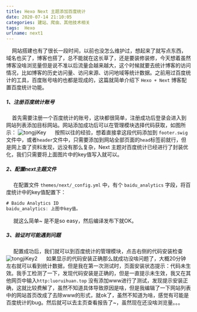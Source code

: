 ```yaml
---
title: Hexo Next 主题添加百度统计
date: 2020-07-14 21:10:05
categories: 建站、爬虫、其他技术相关
tags:  Hexo
urlname: next1
---
```


&nbsp;&nbsp;&nbsp;&nbsp;网站搭建也有了很长一段时间，以前也没怎么维护过，想起来了就写点东西，域名也买了，博客也搭了，总不能就在这长草了，还是要装修装修，今天想着虽然博客没啥浏览量但是说不准以后流量会越来越大，这个时候就要去统计博客的访问情况，比如博客的历史访问量、访问来源、访问地域等统计数据。之前用过百度统计的工具，百度账号啥的也都是现成的，这篇就简单介绍下 `Hexo + Next` 博客配置百度统计功能。<!--more-->

##### 1、注册百度统计账号
&nbsp;&nbsp;&nbsp;&nbsp;首先需要注册一个百度统计的账号，这块都很简单，注册成功后登录会进入到网站列表添加目标网站。网站添加成功后可以在管理模块选择代码获取，如图所示：
![tongjiKey](/uploads/tongjiKey.jpg)
&nbsp;&nbsp;&nbsp;&nbsp; 按照以往的经验，想着直接拿这段代码添加到 `footer.swig`文件中，或者`header`文件中，只需要添加到网站全部页面的`head`标签前就行，但是网上查了资料发现，远没有那么复杂，Next 主题对百度统计已经进行了封装优化，我们只需要将上面图片中的key值写入就可以。

##### 2、配置next主题文件
&nbsp;&nbsp;&nbsp;&nbsp; 在配置文件 `themes/next/_config.yml` 中，有个 `baidu_analytics` 字段，将百度统计中的key值配置下：
```js
# Baidu Analytics ID
baidu_analytics: 上图中key值。
```
&nbsp;&nbsp;&nbsp;&nbsp; 就这么简单~ 是不是so easy，然后编译发布下就OK。

##### 3、验证时可能遇到问题

&nbsp;&nbsp;&nbsp;&nbsp; 配置成功后，我们就可以到百度统计的管理模块，点击右侧的代码安装检查
![tongjiKey2](/uploads/tongjiKey2.jpg)
&nbsp;&nbsp;&nbsp;&nbsp; 如果显示的代码安装正确那么就成功没啥问题了，大概20分钟左右就可以看到统计数据，但是我在第一次测试时，页面安装状态提示：代码未生效。我手工检测了一下，发现代码安装是正确的，但是一直提示未生效，我又在其他网页中输入`http:luoruihuan.top` 没有添加www进行了测试，发现提示安装正确，这就比较费解了，虽然不知道具体导致原因是啥，但是我编辑了一下网站列表中的网站首页改成了去除www的形式，就ok了，虽然不知道为啥，感觉有可能是百度统计的bug。然后就可以去主页查看报告了~，虽然现在还没啥浏览量。。。






